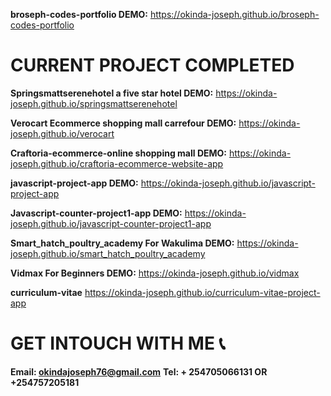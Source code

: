 **broseph-codes-portfolio DEMO:**
https://okinda-joseph.github.io/broseph-codes-portfolio

# CURRENT PROJECT COMPLETED

**Springsmattserenehotel a five star hotel DEMO:**
https://okinda-joseph.github.io/springsmattserenehotel

**Verocart Ecommerce shopping mall carrefour DEMO:**
https://okinda-joseph.github.io/verocart

**Craftoria-ecommerce-online shopping mall DEMO:**
https://okinda-joseph.github.io/craftoria-ecommerce-website-app

**javascript-project-app DEMO:**
https://okinda-joseph.github.io/javascript-project-app

**Javascript-counter-project1-app DEMO:**
https://okinda-joseph.github.io/javascript-counter-project1-app

**Smart_hatch_poultry_academy For Wakulima DEMO:**
https://okinda-joseph.github.io/smart_hatch_poultry_academy

**Vidmax For Beginners DEMO:**
https://okinda-joseph.github.io/vidmax

**curriculum-vitae**
https://okinda-joseph.github.io/curriculum-vitae-project-app

# GET INTOUCH WITH ME 📞

**Email: okindajoseph76@gmail.com**
**Tel: + 254705066131 OR +254757205181**






